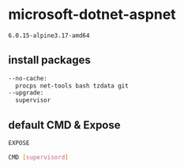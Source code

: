# microsoft-dotnet-aspnet
```bash
6.0.15-alpine3.17-amd64
```
## install packages
```bash 
--no-cache:
  procps net-tools bash tzdata git
--upgrade: 
  supervisor
```

## default CMD & Expose
```bash
EXPOSE 

CMD [supervisord]

```
